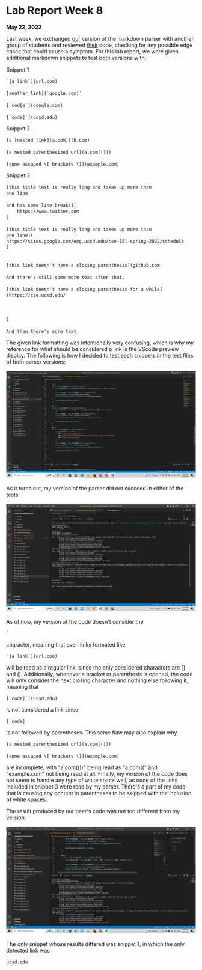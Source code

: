 # Lab Report Week 8
**May 22, 2022**

Last week, we exchanged [our](https://github.com/ryankosta/good-markdown-parser) version of the markdown parser with another group of students and reviewed [their](https://github.com/UDXS/markdown-parser) code, checking for any possible edge cases that could cause a symptom. For this lab report, we were given additional markdown snippets to test both versions with:

Snippet 1 
```
`[a link`](url.com)

[another link](`google.com)`

[`cod[e`](google.com)

[`code]`](ucsd.edu)
```

Snippet 2
```
[a [nested link](a.com)](b.com)

[a nested parenthesized url](a.com(()))

[some escaped \[ brackets \]](example.com)
```

Snippet 3
```
[this title text is really long and takes up more than 
one line

and has some line breaks](
    https://www.twitter.com
)

[this title text is really long and takes up more than 
one line](
https://sites.google.com/eng.ucsd.edu/cse-15l-spring-2022/schedule
)


[this link doesn't have a closing parenthesis](github.com

And there's still some more text after that.

[this link doesn't have a closing parenthesis for a while](https://cse.ucsd.edu/



)

And then there's more text

```
 The given link formatting was intentionally very confusing, which is why my reference for what should be considered a link is the VScode preview display. The following is how I decided to test each snippets in the test files of both parser versions:
<br>
<br>
![snippettest.png](./screenshots/lab-report4/snippettest.png)
<br>
<br>
As it turns out, my version of the parser did not succeed in either of the tests:
<br>
<br>
![myresult](./screenshots/lab-report4/myactualresult.png)
<br>
<br>
As of now, my version of the code doesn't consider the
```
`
``` 
character, meaning that even links formated like 
```
`[a link`](url.com) 
```
will be read as a regular link, since the only considered characters are [] and (). Additionally, whenever a bracket or parenthesis is opened, the code will only consider the next closing character and nothing else following it, meaning that
```
[`code]`](ucsd.edu)
```
is not considered a link since
```
[`code]
```
is not followed by parentheses. This same flaw may also explain why
```
[a nested parenthesized url](a.com(()))

[some escaped \[ brackets \]](example.com)
```
are incomplete, with "a.com(())" being read as "a.com((" and "example.com" not being read at all. Finally, my version of the code does not seem to handle any type of white space well, as none of the links included in snippet 3 were read by my parser. There's a part of my code that is causing any content in parentheses to be skipped with the inclusion of white spaces.

The result produced by our peer's code was not too different from my version:
<br>
<br>
![peerresult](./screenshots/lab-report4/otherresult.png)
<br>
<br>
The only snippet whose results differed was snippet 1, in which the only detected link was
```
ucsd.edu
```